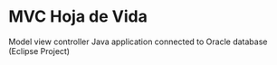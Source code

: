 # MVC Hoja de Vida
Model view controller Java application connected to Oracle database (Eclipse Project)

